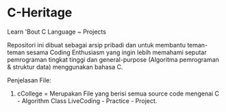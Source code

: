 # C-Heritage
Learn 'Bout C Language ~ Projects

Repositori ini dibuat sebagai arsip pribadi dan untuk membantu teman-teman sesama Coding Enthusiasm yang ingin lebih memahami seputar pemrograman tingkat tinggi dan general-purpose (Algoritma pemrograman & struktur data) menggunakan bahasa C.

Penjelasan File:
1. cCollege = Merupakan File yang berisi semua source code mengenai C - Algorithm Class LiveCoding - Practice - Project.
